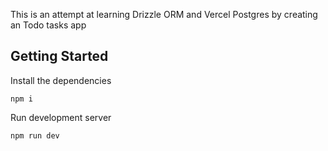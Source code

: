 This is an attempt at learning Drizzle ORM and Vercel Postgres by creating an Todo tasks app

## Getting Started

Install the dependencies
```
npm i
```

Run development server
```
npm run dev
```